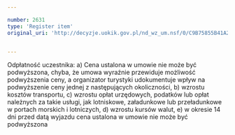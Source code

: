 ```yaml
---

number: 2631
type: 'Register item'
original_uri: 'http://decyzje.uokik.gov.pl/nd_wz_um.nsf/0/C9B75855B41A2FD1C125792E003EEE85?OpenDocument'


---
```


Odpłatność uczestnika:
   a) Cena ustalona w umowie nie może być podwyższona, chyba, że umowa wyraźnie przewiduje możliwość podwyższenia ceny, a organizator turystyki udokumentuje wpływ na podwyższenie ceny jednej z następujących okoliczności,
   b) wzrostu kosztów transportu, 
   c) wzrostu opłat urzędowych, podatków lub opłat należnych za takie usługi, jak lotniskowe, załadunkowe lub przeładunkowe w portach morskich i lotniczych, 
   d) wzrostu kursów walut, 
   e) w okresie 14 dni przed datą wyjazdu cena ustalona w umowie nie może być podwyższona
